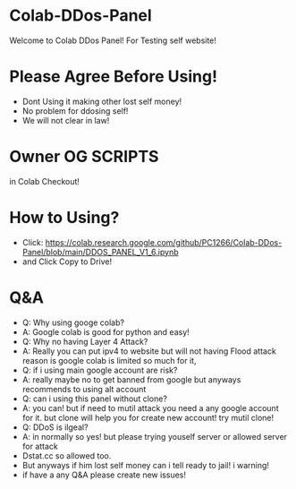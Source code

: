 # Colab-DDos-Panel
Welcome to Colab DDos Panel! For Testing self website!
# Please Agree Before Using!
* Dont Using it making other lost self money!
* No problem for ddosing self!
* We will not clear in law!
# Owner OG SCRIPTS
in Colab Checkout!
# How to Using?
* Click: https://colab.research.google.com/github/PC1266/Colab-DDos-Panel/blob/main/DDOS_PANEL_V1_6.ipynb
* and Click Copy to Drive!
# Q&A
* Q: Why using googe colab?
* A: Google colab is good for python and easy!
* Q: Why no having Layer 4 Attack?
* A: Really you can put ipv4 to website but will not having Flood attack reason is google colab is limited so much for it,
* Q: if i using main google account are risk?
* A: really maybe no to get banned from google but anyways recommends to using alt account
* Q: can i using this panel without clone?
* A: you can! but if need to mutil attack you need a any google account for it. but clone will help you for create new account! try mutil clone!
* Q: DDoS is ilgeal?
* A: in normally so yes! but please trying youself server or allowed server for attack
* Dstat.cc so allowed too.
* But anyways if him lost self money can i tell ready to jail! i warning!
* if have a any Q&A please create new issues!
